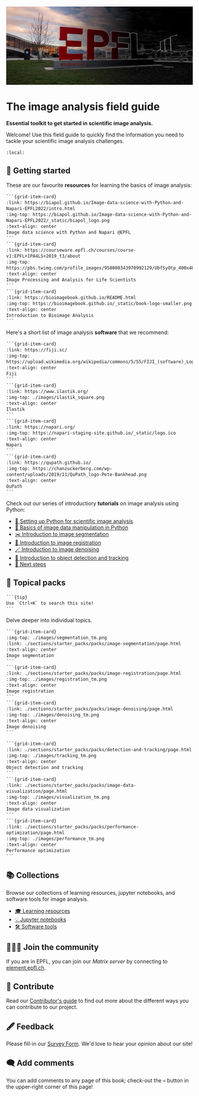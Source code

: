 ![epfl](images/epfl.png)

# The image analysis field guide

**Essential toolkit to get started in scientific image analysis.**

<!-- 

<img src="https://raw.githubusercontent.com/Tarikul-Islam-Anik/Animated-Fluent-Emojis/master/Emojis/Smilies/Alien.png" alt="Alien" width="25" height="25" />
<img src="https://raw.githubusercontent.com/Tarikul-Islam-Anik/Animated-Fluent-Emojis/master/Emojis/Symbols/Triangular%20Flag.png" alt="Triangular Flag" width="25" height="25" />
<img src="https://raw.githubusercontent.com/Tarikul-Islam-Anik/Animated-Fluent-Emojis/master/Emojis/Travel%20and%20places/Star.png" alt="Star" width="25" height="25" />
<img src="https://raw.githubusercontent.com/Tarikul-Islam-Anik/Animated-Fluent-Emojis/master/Emojis/Travel%20and%20places/High%20Voltage.png" alt="High Voltage" width="25" height="25" />
<img src="https://raw.githubusercontent.com/Tarikul-Islam-Anik/Animated-Fluent-Emojis/master/Emojis/Travel%20and%20places/Fire.png" alt="Fire" width="25" height="25" />
<img src="https://raw.githubusercontent.com/Tarikul-Islam-Anik/Animated-Fluent-Emojis/master/Emojis/Travel%20and%20places/Airplane.png" alt="Airplane" width="25" height="25" />
<img src="https://raw.githubusercontent.com/Tarikul-Islam-Anik/Animated-Fluent-Emojis/master/Emojis/Activities/Party%20Popper.png" alt="Party Popper" width="25" height="25" />
<img src="https://raw.githubusercontent.com/Tarikul-Islam-Anik/Animated-Fluent-Emojis/master/Emojis/Food/Tropical%20Drink.png" alt="Tropical Drink" width="25" height="25" />
<img src="https://raw.githubusercontent.com/Tarikul-Islam-Anik/Animated-Fluent-Emojis/master/Emojis/Animals/Jellyfish.png" alt="Jellyfish" width="25" height="25" />
<img src="https://raw.githubusercontent.com/Tarikul-Islam-Anik/Animated-Fluent-Emojis/master/Emojis/Animals/Paw%20Prints.png" alt="Paw Prints" width="25" height="25" />
<img src="https://raw.githubusercontent.com/Tarikul-Islam-Anik/Animated-Fluent-Emojis/master/Emojis/Animals/Peacock.png" alt="Peacock" width="25" height="25" />
<img src="https://raw.githubusercontent.com/Tarikul-Islam-Anik/Animated-Fluent-Emojis/master/Emojis/Animals/Snake.png" alt="Snake" width="25" height="25" />
<img src="https://raw.githubusercontent.com/Tarikul-Islam-Anik/Animated-Fluent-Emojis/master/Emojis/Objects/Scissors.png" alt="Scissors" width="25" height="25" />
<img src="https://raw.githubusercontent.com/Tarikul-Islam-Anik/Animated-Fluent-Emojis/master/Emojis/Objects/Triangular%20Ruler.png" alt="Triangular Ruler" width="25" height="25" />
<img src="https://raw.githubusercontent.com/Tarikul-Islam-Anik/Animated-Fluent-Emojis/master/Emojis/Travel%20and%20places/Rocket.png" alt="Rocket" width="25" height="25" />

 -->

Welcome! Use this field guide to quickly find the information you need to tackle your scientific image analysis challenges.

```{contents}
:local:
```

## 🔖 Getting started

<!-- New to image analysis? This section will help you start off on the right foot. -->

These are our favourite **resources** for learning the basics of image analysis:

````{grid} 1 1 2 3
```{grid-item-card}
:link: https://biapol.github.io/Image-data-science-with-Python-and-Napari-EPFL2022/intro.html
:img-top: https://biapol.github.io/Image-data-science-with-Python-and-Napari-EPFL2022/_static/biapol_logo.png
:text-align: center
Image data science with Python and Napari @EPFL
```
```{grid-item-card}
:link: https://courseware.epfl.ch/courses/course-v1:EPFL+IPA4LS+2019_t3/about
:img-top: https://pbs.twimg.com/profile_images/958000343970992129/UbfSyOtp_400x400.jpg
:text-align: center
Image Processing and Analysis for Life Scientists
```
```{grid-item-card}
:link: https://bioimagebook.github.io/README.html
:img-top: https://bioimagebook.github.io/_static/book-logo-smaller.png
:text-align: center
Introduction to Bioimage Analysis
```
````

Here's a short list of image analysis **software** that we recommend:

````{grid} 1 1 2 4
```{grid-item-card}
:link: https://fiji.sc/
:img-top: https://upload.wikimedia.org/wikipedia/commons/5/55/FIJI_(software)_Logo.svg
:text-align: center
Fiji
```
```{grid-item-card}
:link: https://www.ilastik.org/
:img-top: ./images/ilastik_square.png
:text-align: center
Ilastik
```
```{grid-item-card}
:link: https://napari.org/
:img-top: https://napari-staging-site.github.io/_static/logo.ico
:text-align: center
Napari
```
```{grid-item-card}
:link: https://qupath.github.io/
:img-top: https://chanzuckerberg.com/wp-content/uploads/2019/11/QuPath_logo-Pete-Bankhead.png
:text-align: center
QuPath
```
````

Check out our series of introductiory **tutorials** on image analysis using Python:

- [🐍 Setting up Python for scientific image analysis](./sections/getting_started/pages/python_setup.md)
- [🚩 Basics of image data manipulation in Python](./sections/exploring_further/notebook_case_studies/notebooks/tutorials/image_manipulation.ipynb)
- [✂️ Introduction to image segmentation](./sections/exploring_further/notebook_case_studies/notebooks/tutorials/image_segmentation_intro.ipynb)
- [📐 Introduction to image registration](./sections/exploring_further/notebook_case_studies/notebooks/tutorials/image_registration_intro.ipynb)
- [🪄 Introduction to image denoising](./sections/exploring_further/notebook_case_studies/notebooks/tutorials/image_denoising_intro.ipynb)
- [🐾 Introduction to object detection and tracking](./sections/exploring_further/notebook_case_studies/notebooks/tutorials/detection_and_tracking_intro.ipynb)
- [🧭 Next steps](./sections/getting_started/pages/next_steps.md)

## 🚀 Topical packs

````{margin}
```{tip}
Use `Ctrl+K` to search this site!
```
````
Delve deeper into individual topics.

````{grid} 1 1 2 3
```{grid-item-card}
:img-top: ./images/segmentation_tm.png
:link: ./sections/starter_packs/packs/image-segmentation/page.html
:text-align: center
Image segmentation
```
```{grid-item-card}
:link: ./sections/starter_packs/packs/image-registration/page.html
:img-top: ./images/registration_tm.png
:text-align: center
Image registration
```
```{grid-item-card}
:link: ./sections/starter_packs/packs/image-denoising/page.html
:img-top: ./images/denoising_tm.png
:text-align: center
Image denoising
```
````
````{grid} 1 1 2 3
```{grid-item-card}
:link: ./sections/starter_packs/packs/detection-and-tracking/page.html
:img-top: ./images/tracking_tm.png
:text-align: center
Object detection and tracking
```
```{grid-item-card}
:link: ./sections/starter_packs/packs/image-data-visualization/page.html
:img-top: ./images/visualization_tm.png
:text-align: center
Image data visualization
```
```{grid-item-card}
:link: ./sections/starter_packs/packs/performance-optimization/page.html
:img-top: ./images/performance_tm.png
:text-align: center
Performance optimization
```
````

## 📚 Collections

Browse our collections of learning resources, jupyter notebooks, and software tools for image analysis.

- [🎓 Learning resources](./sections/exploring_further/online_resources/page.md)
- [💡 Jupyter notebooks](./sections/exploring_further/notebook_case_studies/page.md)
- [🛠️ Software tools](./sections/exploring_further/software_tools/page.md)

## 🧑‍🤝‍🧑 Join the community

If you are in EPFL, you can join our *Matrix server* by connecting to [element.epfl.ch](https://element.epfl.ch/#/room/#image_analysis_hub-launchpad:epfl.ch).

## 🤝 Contribute

Read our [Contributor's guide](https://github.com/EPFL-Center-for-Imaging/image-analysis-field-guide/blob/main/CONTRIBUTING.md) to find out more about the different ways you can contribute to our project.

## 🖋️ Feedback

Please fill-in our [Survey Form](https://docs.google.com/forms/d/e/1FAIpQLScl3ho-P_F_vO-wSG1CLJCkxEipImF0cQuY_l_o12CRWbKp0Q/viewform?usp=sf_link). We'd love to hear your opinion about our site!

## 🗨️ Add comments

You can add comments to any page of this book; check-out the `<` button in the upper-right corner of this page!